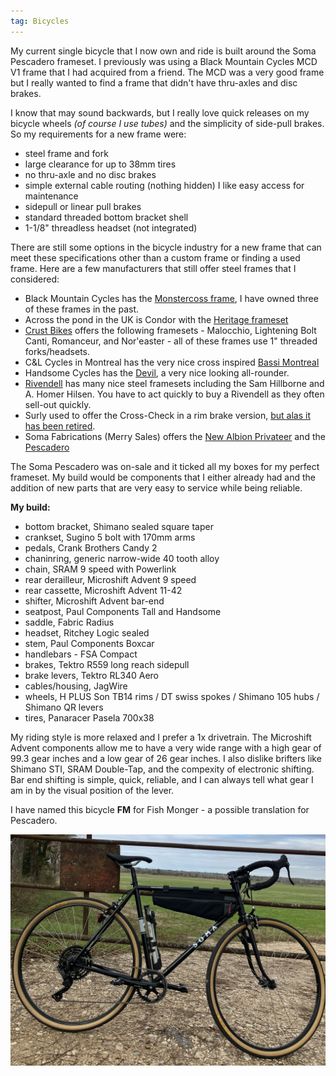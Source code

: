 ```yaml
---
tag: Bicycles
---
```

My current single bicycle that I now own and ride is built around the Soma Pescadero frameset. I previously was using a Black Mountain Cycles MCD V1 frame that I had acquired from a friend. The MCD was a very good frame but I really wanted to find a frame that didn't have thru-axles and disc brakes.

I know that may sound backwards, but I really love quick releases on my bicycle wheels *(of course I use tubes)* and the simplicity of side-pull brakes. So my requirements for a new frame were:

- steel frame and fork
- large clearance for up to 38mm tires
- no thru-axle and no disc brakes
- simple external cable routing (nothing hidden) I like easy access for maintenance
- sidepull or linear pull brakes
- standard threaded bottom bracket shell
- 1-1/8" threadless headset (not integrated)

There are still some options in the bicycle industry for a new frame that can meet these specifications other than a custom frame or finding a used frame. Here are a few manufacturers that still offer steel frames that I considered:

- Black Mountain Cycles has the [Monstercoss frame](https://blackmtncycles.com/product-category/monstercross/), I have owned three of these frames in the past.
- Across the pond in the UK is Condor with the [Heritage frameset](https://www.condorcycles.com/products/condor-heritage-frameset?variant=37794547269782)
- [Crust Bikes](https://crustbikes.com/collections/frames) offers the following framesets -  Malocchio, Lightening Bolt Canti, Romanceur, and Nor'easter - all of these frames use 1" threaded forks/headsets.
- C&L Cycles in Montreal has the very nice cross inspired [Bassi Montreal](https://www.clcycle.ca/en/bassi-montreal-v3.html)
- Handsome Cycles has the [Devil](https://handsomecycles.com/products/handsome-devil-chromoly-frameset-shaving-cream), a very nice looking all-rounder.
- [Rivendell](https://www.rivbike.com/collections/current-models) has many nice steel framesets  including the Sam Hillborne and A. Homer Hilsen. You have to act quickly to buy a Rivendell as they often sell-out quickly.
- Surly used to offer the Cross-Check in a rim brake version, [but alas it has been retired](https://velo.outsideonline.com/gravel/gravel-culture/surly-cross-check-discontinued/).
- Soma Fabrications (Merry Sales) offers the [New Albion Privateer](https://www.somafabshop.com/shop/new-albion-frame-privateer-colonial-blue-5316?category=836&search=New+#attr=2976) and the [Pescadero](https://www.somafab.com/archives/product/pescadero-frame-set)

The Soma Pescadero was on-sale and it ticked all my boxes for my perfect frameset. My build would be components that I either already had and the addition of new parts that are very easy to service while being reliable.

**My build:**

- bottom bracket, Shimano sealed square taper
- crankset, Sugino 5 bolt with 170mm arms
- pedals, Crank Brothers Candy 2
- chaninring, generic narrow-wide 40 tooth alloy
- chain, SRAM 9 speed with Powerlink
- rear derailleur, Microshift Advent 9 speed
- rear cassette, Microshift Advent 11-42
- shifter, Microshift Advent bar-end
- seatpost, Paul Components Tall and Handsome
- saddle, Fabric Radius
- headset, Ritchey Logic sealed
- stem, Paul Components Boxcar
- handlebars - FSA Compact
- brakes, Tektro R559 long reach sidepull
- brake levers, Tektro RL340 Aero
- cables/housing, JagWire
- wheels, H PLUS Son TB14 rims / DT swiss spokes / Shimano 105 hubs / Shimano QR levers
- tires, Panaracer Pasela 700x38

My riding style is more relaxed and I prefer a 1x drivetrain. The Microshift Advent components allow me to have a very wide range with a high gear of 99.3 gear inches and a low gear of 26 gear inches. I also dislike brifters like Shimano STI, SRAM Double-Tap, and the compexity of electronic shifting. Bar end shifting is simple, quick, reliable, and I can always tell what gear I am in by the visual position of the lever.

I have named this bicycle **FM** for Fish Monger - a possible translation for Pescadero.

![FM the Pescadero](/../pics/fm.jpg)
